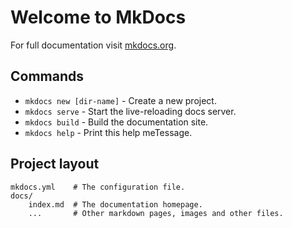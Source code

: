 # Welcome to MkDocs

For full documentation visit [mkdocs.org](http://mkdocs.org).

## Commands

* `mkdocs new [dir-name]` - Create a new project.
* `mkdocs serve` - Start the live-reloading docs server.
* `mkdocs build` - Build the documentation site.
* `mkdocs help` - Print this help meTessage.

## Project layout

    mkdocs.yml    # The configuration file.
    docs/
        index.md  # The documentation homepage.
        ...       # Other markdown pages, images and other files.
